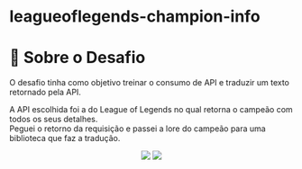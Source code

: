 # leagueoflegends-champion-info

# :flags: Sobre o Desafio
<p>O desafio tinha como objetivo treinar o consumo de API e traduzir um texto retornado pela API.</p>
<p>A API escolhida foi a do League of Legends no qual retorna o campeão com todos os seus detalhes.</br> Peguei o retorno da requisição e passei a lore do campeão para uma biblioteca que faz a tradução.</p>

<div align="center">
<img src ="https://i.ibb.co/wyTp1Dd/lolpadrao.png">
<img src ="https://i.ibb.co/2Wj82BL/retornochampion.png">
</div>
